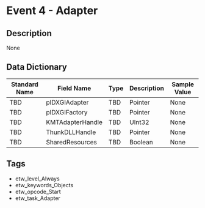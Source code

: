 # Event 4 - Adapter

## Description
None

## Data Dictionary
|Standard Name|Field Name|Type|Description|Sample Value|
|---|---|---|---|---|
|TBD|pIDXGIAdapter|TBD|Pointer|None|None|
|TBD|pIDXGIFactory|TBD|Pointer|None|None|
|TBD|KMTAdapterHandle|TBD|UInt32|None|None|
|TBD|ThunkDLLHandle|TBD|Pointer|None|None|
|TBD|SharedResources|TBD|Boolean|None|None|

## Tags
* etw_level_Always
* etw_keywords_Objects
* etw_opcode_Start
* etw_task_Adapter
